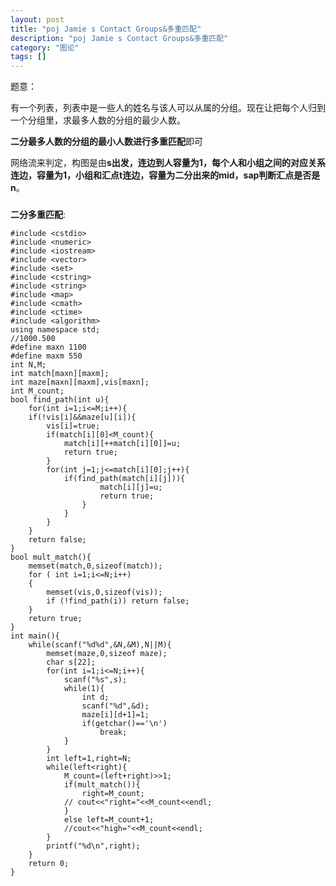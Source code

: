```yaml
---
layout: post
title: "poj Jamie s Contact Groups&多重匹配"
description: "poj Jamie s Contact Groups&多重匹配"
category: "图论"
tags: []
---
```




题意：

有一个列表，列表中是一些人的姓名与该人可以从属的分组。现在让把每个人归到一个分组里，求最多人数的分组的最少人数。


**二分最多人数的分组的最小人数进行多重匹配**即可


网络流来判定，构图是由**s出发，连边到人容量为1，每个人和小组之间的对应关系连边，容量为1，小组和汇点t连边，容量为二分出来的mid，sap判断汇点是否是n**。

###



**二分多重匹配**:

	#include <cstdio>
	#include <numeric>
	#include <iostream>
	#include <vector>
	#include <set>
	#include <cstring>
	#include <string>
	#include <map>
	#include <cmath>
	#include <ctime>
	#include <algorithm>
	using namespace std;
	//1000.500
	#define maxn 1100
	#define maxm 550
	int N,M;
	int match[maxn][maxm];
	int maze[maxn][maxm],vis[maxn];
	int M_count;
	bool find_path(int u){
		for(int i=1;i<=M;i++){
		if(!vis[i]&&maze[u][i]){
			vis[i]=true;
			if(match[i][0]<M_count){
				match[i][++match[i][0]]=u;
				return true;
			}
			for(int j=1;j<=match[i][0];j++){
				if(find_path(match[i][j])){
						match[i][j]=u;
						return true;
					}
				}
			}
		}
		return false;
	}
	bool mult_match(){
		memset(match,0,sizeof(match));
		for ( int i=1;i<=N;i++)
		{
			memset(vis,0,sizeof(vis));
			if (!find_path(i)) return false;
		}
		return true;
	}
	int main(){
		while(scanf("%d%d",&N,&M),N||M){
			memset(maze,0,sizeof maze);
			char s[22];
			for(int i=1;i<=N;i++){
				scanf("%s",s);
				while(1){
					int d;
					scanf("%d",&d);
					maze[i][d+1]=1;
					if(getchar()=='\n')
						break;
				}
			}
			int left=1,right=N;
			while(left<right){
				M_count=(left+right)>>1;
				if(mult_match()){
					right=M_count;
				// cout<<"right="<<M_count<<endl;
				}
				else left=M_count+1;
				//cout<<"high="<<M_count<<endl;
			}
			printf("%d\n",right);
		}
		return 0;
	}

###